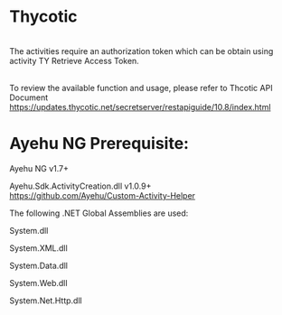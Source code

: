 #     Thycotic

<br>The activities require an authorization token which can be obtain using activity TY Retrieve Access Token.

<br>To review the available function and usage, please refer to Thcotic API Document https://updates.thycotic.net/secretserver/restapiguide/10.8/index.html</br>


#     Ayehu NG Prerequisite:

Ayehu NG v1.7+

Ayehu.Sdk.ActivityCreation.dll v1.0.9+ <br>https://github.com/Ayehu/Custom-Activity-Helper</br>


The following .NET Global Assemblies are used:

System.dll

System.XML.dll

System.Data.dll

System.Web.dll

System.Net.Http.dll

